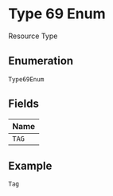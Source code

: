 
# Type 69 Enum

Resource Type

## Enumeration

`Type69Enum`

## Fields

| Name |
|  --- |
| `TAG` |

## Example

```
Tag
```

